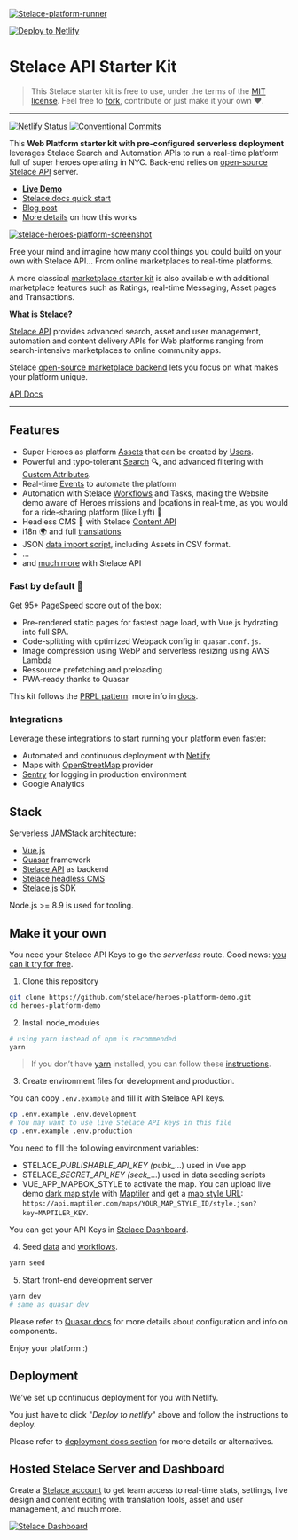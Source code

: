 [![Stelace-platform-runner](https://user-images.githubusercontent.com/12909094/59638847-c41f1900-9159-11e9-9fa5-6d7806d57c92.png)](https://stelace.com)

[![Deploy to Netlify](https://www.netlify.com/img/deploy/button.svg)](https://app.netlify.com/start/deploy?repository=https://github.com/stelace/heroes-platform-demo)

# Stelace API Starter Kit

> This Stelace starter kit is free to use, under the terms of the [MIT license](./LICENSE).
Feel free to [fork](
  https://app.netlify.com/start/deploy?repository=https://github.com/stelace/heroes-platform-demo
), contribute or just make it your own :heart:.

---

[![Netlify Status](https://api.netlify.com/api/v1/badges/6532f66b-bef6-40cd-963b-81f1481e3a69/deploy-status)](https://app.netlify.com/sites/stelace-heroes-platform-demo/deploys)[ ![Conventional Commits](https://img.shields.io/badge/Conventional%20Commits-1.0.0-yellow.svg)](https://conventionalcommits.org)

This __Web Platform starter kit with pre-configured serverless deployment__ leverages Stelace Search and Automation APIs to run a real-time platform full of super heroes operating in NYC. Back-end relies on [open-source](https://github.com/stelace/stelace) [Stelace API](https://stelace.com) server.

- __[Live Demo](https://heroes.demo.stelace.com/s)__
- [Stelace docs quick start](https://stelace.com/docs/getting-started)
- [Blog post](https://stelace.com/blog/building-a-real-time-web-platform-from-scratch-in-one-week/)
- [More details](./HEROES.md) on how this works

[![stelace-heroes-platform-screenshot](https://user-images.githubusercontent.com/12909094/60439766-abac0580-9c13-11e9-954d-9aaa7bc6f22e.gif)](https://heroes.demo.stelace.com/s)

Free your mind and imagine how many cool things you could build on your own with Stelace API…
From online marketplaces to real-time platforms.

A more classical [marketplace starter kit](https://github.com/stelace/marketplace-demo) is also available with additional marketplace features such as Ratings, real-time Messaging, Asset pages and Transactions.

**What is Stelace?**

[Stelace API](https://stelace.com/) provides advanced search, asset and user management, automation and content delivery APIs for Web platforms ranging from search-intensive marketplaces to online community apps.

Stelace [open-source marketplace backend](https://github.com/stelace/stelace) lets you focus on what makes your platform unique.

[API Docs](https://stelace.com/docs)

---

## Features

- Super Heroes as platform [Assets](https://stelace.com/docs/assets) that can be created by [Users](https://stelace.com/docs/users).
- Powerful and typo-tolerant [Search](https://stelace.com/docs/search) :mag:, and advanced filtering with [Custom Attributes](https://stelace.com/docs/assets/custom-attributes).
- Real-time [Events](https://stelace.com/docs/command/events) to automate the platform
- Automation with Stelace [Workflows](https://stelace.com/docs/command/workflows) and Tasks, making the Website demo aware of Heroes missions and locations in real-time, as you would for a ride-sharing platform (like Lyft) :traffic_light:
- Headless CMS :page_with_curl: with Stelace [Content API](https://stelace.com/docs/content)
- i18n :earth_africa: and full [translations](./docs/i18n.md)
- JSON [data import script](./docs/development-data.md), including Assets in CSV format.
- …
- and [much more](https://stelace.com) with Stelace API

### Fast by default :checkered_flag:


Get 95+ PageSpeed score out of the box:

- Pre-rendered static pages for fastest page load, with Vue.js hydrating into full SPA.
- Code-splitting with optimized Webpack config in `quasar.conf.js`.
- Image compression using WebP and serverless resizing using AWS Lambda
- Ressource prefetching and preloading
- PWA-ready thanks to Quasar

This kit follows the [PRPL pattern](https://web.dev/apply-instant-loading-with-prpl/): more info in [docs](./docs/performance.md).


### Integrations

Leverage these integrations to start running your platform even faster:

- Automated and continuous deployment with [Netlify](https://www.netlify.com/)
- Maps with [OpenStreetMap](https://www.openstreetmap.org/) provider
- [Sentry](https://sentry.io/) for logging in production environment
- Google Analytics

## Stack

Serverless [JAMStack architecture](https://jamstack.org/):

- [Vue.js](https://github.com/vuejs/vue)
- [Quasar](https://github.com/quasarframework/quasar) framework
- [Stelace API](https://stelace.com) as backend
- [Stelace headless CMS](https://stelace.com/docs/content)
- [Stelace.js](https://github.com/stelace/stelace.js) SDK

Node.js >= 8.9 is used for tooling.

## Make it your own

You need your Stelace API Keys to go the _serverless_ route. Good news: [you can it try for free](https://stelace.com/pricing).

1. Clone this repository

```sh
git clone https://github.com/stelace/heroes-platform-demo.git
cd heroes-platform-demo
```

2. Install node_modules

```sh
# using yarn instead of npm is recommended
yarn
```

> If you don’t have [yarn](https://yarnpkg.com/) installed, you can follow these [instructions](https://yarnpkg.com/docs/install).

3. Create environment files for development and production.

You can copy `.env.example` and fill it with Stelace API keys.

```sh
cp .env.example .env.development
# You may want to use live Stelace API keys in this file
cp .env.example .env.production
```

You need to fill the following environment variables:

- STELACE_*PUBLISHABLE_API_KEY (pubk_*...) used in Vue app
- STELACE_*SECRET_API_KEY (seck_*...) used in data seeding scripts
- VUE_APP_MAPBOX_STYLE to activate the map. You can upload live demo [dark map style](/map/darknyc.json) with [Maptiler](
  https://www.maptiler.com/cloud/
) and get a [map style URL](
  https://cloud.maptiler.com/maps/upload
): `https://api.maptiler.com/maps/YOUR_MAP_STYLE_ID/style.json?key=MAPTILER_KEY`.

You can get your API Keys in [Stelace Dashboard](https://stelace.com/dashboard).

4. Seed [data](./docs/development-data.md) and [workflows](https://stelace.com/docs/command/worflows).

```sh
yarn seed
```

5. Start front-end development server

```sh
yarn dev
# same as quasar dev
```

Please refer to [Quasar docs](https://v1.quasar-framework.org/) for more details about configuration and info on components.

Enjoy your platform :)

## Deployment

We’ve set up continuous deployment for you with Netlify.

You just have to click "_Deploy to netlify_" above and follow the instructions to deploy.

Please refer to [deployment docs section](./docs/deployment.md) for more details or alternatives.

## Hosted Stelace Server and Dashboard

Create a [Stelace account](
  https://stelace.com
) to get team access to real-time stats, settings, live design and content editing with translation tools, asset and user management, and much more.

[
  ![Stelace Dashboard](https://user-images.githubusercontent.com/12909094/38527674-415ac06c-3c5c-11e8-89d3-c92c3be1d377.png)
](https://stelace.com)
